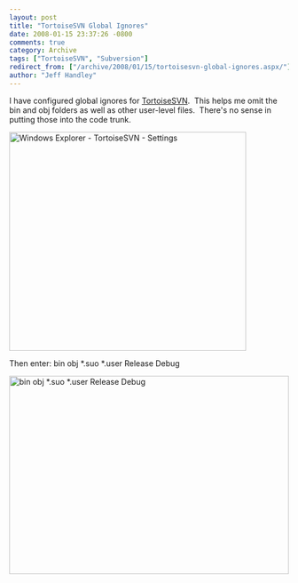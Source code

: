 ```yaml
---
layout: post
title: "TortoiseSVN Global Ignores"
date: 2008-01-15 23:37:26 -0800
comments: true
category: Archive
tags: ["TortoiseSVN", "Subversion"]
redirect_from: ["/archive/2008/01/15/tortoisesvn-global-ignores.aspx/"]
author: "Jeff Handley"
---
```

<!-- more -->
<p>I have configured global ignores for <a href="http://tortoisesvn.net/" target="_blank">TortoiseSVN</a>.  This helps me omit the bin and obj folders as well as other user-level files.  There's no sense in putting those into the code trunk.</p>  <p><img style="border-right: 0px; border-top: 0px; border-left: 0px; border-bottom: 0px" height="394" alt="Windows Explorer - TortoiseSVN - Settings" src="http://blog.jeffhandley.com/Images/PostImages/TortoiseSVNGlobalIgnores_DBAF/image.png" width="427" border="0" /> </p>  <p>Then enter: bin obj *.suo *.user Release Debug</p>  <p><img style="border-right: 0px; border-top: 0px; border-left: 0px; border-bottom: 0px" height="357" alt="bin obj *.suo *.user Release Debug" src="http://blog.jeffhandley.com/Images/PostImages/TortoiseSVNGlobalIgnores_DBAF/image_3.png" width="504" border="0" /> </p>
